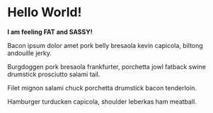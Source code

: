 # Hello World!

**I am feeling FAT and SASSY!**

Bacon ipsum dolor amet pork belly bresaola kevin capicola, biltong andouille jerky. 

Burgdoggen pork bresaola frankfurter, porchetta jowl fatback swine drumstick prosciutto salami tail. 

Filet mignon salami chuck porchetta drumstick bacon tenderloin. 

Hamburger turducken capicola, shoulder leberkas ham meatball.
